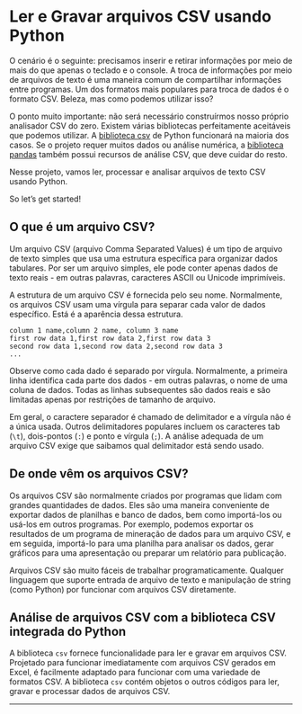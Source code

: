 # Ler e Gravar arquivos CSV usando Python

O cenário é o seguinte: precisamos inserir e retirar informações por meio de mais do que apenas o teclado e o console. A troca de informações por meio de arquivos de texto é uma maneira comum de compartilhar informações entre programas. Um dos formatos mais populares para troca de dados é o formato CSV. Beleza, mas como podemos utilizar isso?

O ponto muito importante: não será necessário construírmos nosso próprio analisador CSV do zero. Existem várias bibliotecas perfeitamente aceitáveis que podemos utilizar. A [biblioteca csv](https://docs.python.org/3/library/csv.html) de Python funcionará na maioria dos casos. Se o projeto requer muitos dados ou análise numérica, a [biblioteca pandas](https://pandas.pydata.org/) também possui recursos de análise CSV, que deve cuidar do resto.

Nesse projeto, vamos ler, processar e analisar arquivos de texto CSV usando Python.

So let’s get started!

## O que é um arquivo CSV?
Um arquivo CSV (arquivo Comma Separated Values) é um tipo de arquivo de texto simples que usa uma estrutura específica para organizar dados tabulares. Por ser um arquivo simples, ele pode conter apenas dados de texto reais - em outras palavras, caracteres ASCII ou Unicode imprimíveis.

A estrutura de um arquivo CSV é fornecida pelo seu nome. Normalmente, os arquivos CSV usam uma vírgula para separar cada valor de dados específico. Está é a aparência dessa estrutura.

``` csv
column 1 name,column 2 name, column 3 name
first row data 1,first row data 2,first row data 3
second row data 1,second row data 2,second row data 3
...
```
Observe como cada dado é separado por vírgula. Normalmente, a primeira linha identifica cada parte dos dados - em outras palavras, o nome de uma coluna de dados. Todas as linhas subsequentes são dados reais e são limitadas apenas por restrições de tamanho de arquivo.

Em geral, o caractere separador é chamado de delimitador e a vírgula não é a única usada. Outros delimitadores populares incluem os caracteres tab (`\t`), dois-pontos (`:`) e ponto e vírgula (`;`). A análise adequada de um arquivo CSV exige que saibamos qual delimitador está sendo usado.

## De onde vêm os arquivos CSV?
Os arquivos CSV são normalmente criados por programas que lidam com grandes quantidades de dados. Eles são uma maneira conveniente de exportar dados de planilhas e banco de dados, bem como importá-los ou usá-los em outros programas. Por exemplo, podemos exportar os resultados de um programa de mineração de dados para um arquivo CSV, e em seguida, importá-lo para uma planilha para analisar os dados, gerar gráficos para uma apresentação ou preparar um relatório para publicação. 

Arquivos CSV são muito fáceis de trabalhar programaticamente. Qualquer linguagem que suporte entrada de arquivo de texto e manipulação de string (como Python) por funcionar com arquivos CSV diretamente.

## Análise de arquivos CSV com a biblioteca CSV integrada do Python
A biblioteca `csv` fornece funcionalidade para ler e gravar em arquivos CSV. Projetado para funcionar imediatamente com arquivos CSV gerados em Excel, é facilmente adaptado para funcionar com uma variedade de formatos CSV. A biblioteca `csv` contém objetos o outros códigos para ler, gravar e processar dados de arquivos CSV.

---
